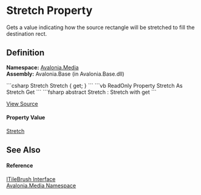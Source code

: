 # Stretch Property


Gets a value indicating how the source rectangle will be stretched to fill the destination rect.



## Definition
**Namespace:** <a href="N_Avalonia_Media">Avalonia.Media</a>  
**Assembly:** Avalonia.Base (in Avalonia.Base.dll)

<Tabs groupId="api-code-preview">
<TabItem value="csharp" label="C#">
```csharp
Stretch Stretch { get; }
```
</TabItem>
<TabItem value="vb" label="VB">
```vb
ReadOnly Property Stretch As Stretch
	Get
```
</TabItem>
<TabItem value="fsharp" label="F#">
```fsharp
abstract Stretch : Stretch with get
```
</TabItem>
</Tabs>



<a href="https://github.com/AvaloniaUI/Avalonia/tree/master/src/Avalonia.Base/Media/ITileBrush.cs" title="View the source code">View Source</a>



#### Property Value
<a href="T_Avalonia_Media_Stretch">Stretch</a>

## See Also


#### Reference
<a href="T_Avalonia_Media_ITileBrush">ITileBrush Interface</a>  
<a href="N_Avalonia_Media">Avalonia.Media Namespace</a>  

